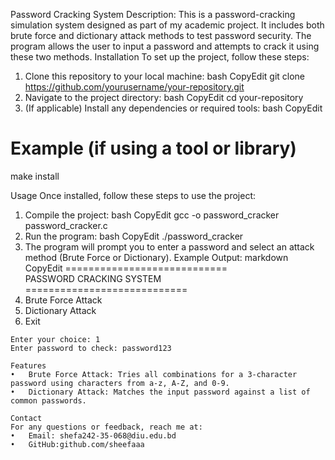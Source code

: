 Password Cracking System
Description:
This is a password-cracking simulation system designed as part of my academic project. It includes both brute force and dictionary attack methods to test password security. The program allows the user to input a password and attempts to crack it using these two methods.
Installation
To set up the project, follow these steps:
1.	Clone this repository to your local machine:
bash
CopyEdit
git clone https://github.com/yourusername/your-repository.git
2.	Navigate to the project directory:
bash
CopyEdit
cd your-repository
3.	(If applicable) Install any dependencies or required tools:
bash
CopyEdit
# Example (if using a tool or library)
make install

Usage
Once installed, follow these steps to use the project:
1.	Compile the project:
bash
CopyEdit
gcc -o password_cracker password_cracker.c
2.	Run the program:
bash
CopyEdit
./password_cracker
3.	The program will prompt you to enter a password and select an attack method (Brute Force or Dictionary).
Example Output:
markdown
CopyEdit
============================  
   PASSWORD CRACKING SYSTEM  
============================
1. Brute Force Attack
2. Dictionary Attack
3. Exit
~~~~~~~~~~~~~~~~~~~~~~~~~~~~
Enter your choice: 1
Enter password to check: password123

Features
•	Brute Force Attack: Tries all combinations for a 3-character password using characters from a-z, A-Z, and 0-9.
•	Dictionary Attack: Matches the input password against a list of common passwords.

Contact
For any questions or feedback, reach me at:
•	Email: shefa242-35-068@diu.edu.bd
•	GitHub:github.com/sheefaaa


